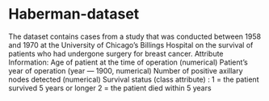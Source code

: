 # Haberman-dataset
 The dataset contains cases from a study that was conducted between 1958 and 1970 at the University of Chicago’s Billings Hospital on the survival of patients who had undergone surgery for breast cancer. Attribute Information: Age of patient at the time of operation (numerical) Patient’s year of operation (year — 1900, numerical) Number of positive axillary nodes detected (numerical) Survival status (class attribute) : 1 = the patient survived 5 years or longer 2 = the patient died within 5 years
